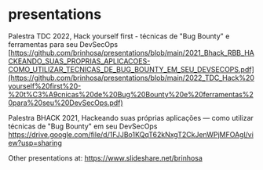 # presentations

Palestra TDC 2022, Hack yourself first - técnicas de "Bug Bounty" e ferramentas para seu DevSecOps [https://github.com/brinhosa/presentations/blob/main/2021_Bhack_RBB_HACKEANDO_SUAS_PROPRIAS_APLICACOES-COMO_UTILIZAR_TECNICAS_DE_BUG_BOUNTY_EM_SEU_DEVSECOPS.pdf](https://github.com/brinhosa/presentations/blob/main/2022_TDC_Hack%20yourself%20first%20-%20t%C3%A9cnicas%20de%20Bug%20Bounty%20e%20ferramentas%20para%20seu%20DevSecOps.pdf)

Palestra BHACK 2021, Hackeando suas próprias aplicações — como utilizar técnicas de "Bug Bounty" em seu DevSecOps https://drive.google.com/file/d/1FJJBo1KQqT62kNxgT2CkJenWPjMFOAgl/view?usp=sharing

Other presentations at: https://www.slideshare.net/brinhosa
